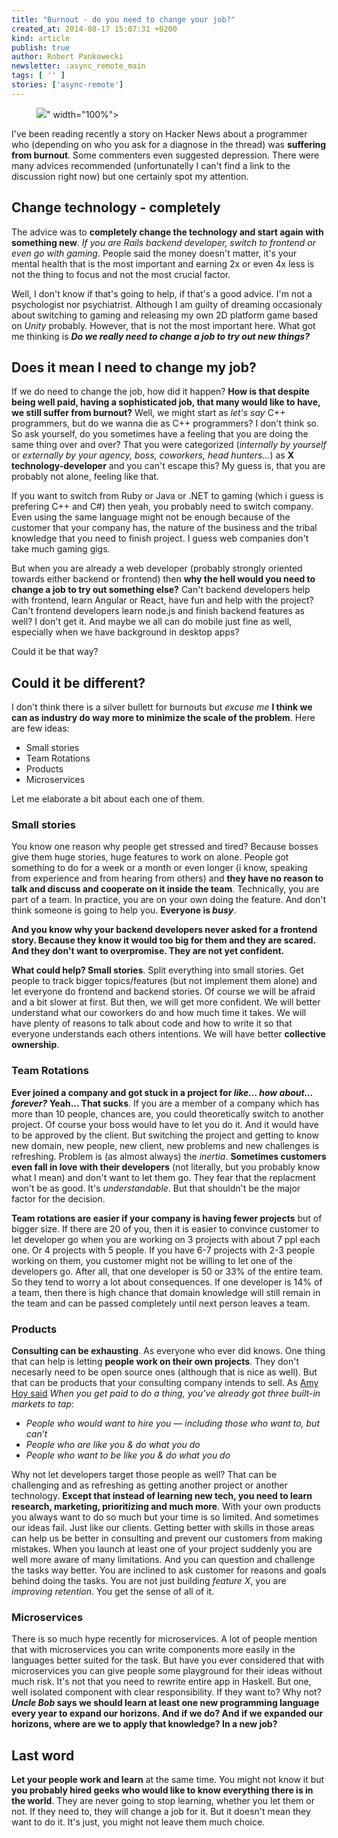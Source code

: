 ```yaml
---
title: "Burnout - do you need to change your job?"
created_at: 2014-08-17 15:07:31 +0200
kind: article
publish: true
author: Robert Pankowecki
newsletter: :async_remote_main
tags: [ '' ]
stories: ['async-remote']
---
```


<p>
  <figure>
    <img src="<%= src_fit("burnout-programmer-fire/programmer_burnout_fire.jpg") %>" width="100%">
  </figure>
</p>

I've been reading recently a story on Hacker News about a programmer who
(depending on who you ask for a diagnose in the thread) was **suffering from
burnout**. Some commenters even suggested depression. There were many
advices recommended (unfortunatelly I can't find a link to the discussion
right now) but one certainly spot my attention.

<!-- more -->

## Change technology - completely

The advice was to **completely change the technology and start again with something new**.
_If you are Rails backend developer, switch to frontend or even go with gaming_. People
said the money doesn't matter, it's your mental health that is the most important and
earning 2x or even 4x less is not the thing to focus and not the most crucial factor.

Well, I don't know if that's going to help, if that's a good advice. I'm not a
psychologist nor psychiatrist. Although I am guilty of dreaming occasionaly about
switching to gaming and releasing my own 2D platform game based on _Unity_ probably.
However, that is not the most important here. What got me thinking is **_Do we really
need to change a job to try out new things?_**

## Does it mean I need to change my job?

If we do need to change the job, how did it happen? **How is that despite being well paid,
having a sophisticated job, that many would like to have, we still suffer from burnout?**
Well, we might start as _let's say_ C++ programmers, but do we wanna die as C++
programmers? I don't think so. So ask yourself, do you sometimes have a feeling that you
are doing the same thing over and over? That you were categorized (_internally by yourself_
or _externally by your agency, boss, coworkers, head hunters..._) as
**X technology-developer** and you can't escape this? My guess is, that you are probably
not alone, feeling like that.

If you want to switch from Ruby or Java or .NET to gaming (which i guess is prefering
C++ and C#) then yeah, you probably need to switch company. Even using the same language
might not be enough because of the customer that your company has, the nature of the business
and the tribal knowledge that you need to finish project. I guess web companies don't take
much gaming gigs.

But when you are already a web developer (probably strongly oriented towards either backend
or frontend) then **why the hell would you need to change a job to try out something else?**
Can't backend developers help with frontend, learn Angular or React, have fun and help
with the project? Can't frontend developers learn node.js and finish backend features as well?
I don't get it. And maybe we all can do mobile just fine as well, especially when we have
background in desktop apps?

Could it be that way?

## Could it be different?

I don't think there is a silver bullett for burnouts but _excuse me_ **I think we can
as industry do way more to minimize the scale of the problem**. Here are few ideas:

* Small stories
* Team Rotations
* Products
* Microservices

Let me elaborate a bit about each one of them.

### Small stories

You know one reason why people get stressed and tired? Because bosses give them huge stories,
huge features to work on alone. People got something to do for a week or a month or even longer
(i know, speaking from experience and from hearing from others) and **they have no reason to talk
and discuss and cooperate on it inside the team**. Technically, you are part of a team. In
practice, you are on your own doing the feature. And don't think someone is going to help you.
**Everyone is _busy_**.

**And you know why your backend developers never asked for a frontend story. Because they know it
would too big for them and they are scared. And they don't want to overpromise. They are not yet
confident.**

**What could help? Small stories**. Split everything into small stories. Get people to track bigger
topics/features (but not implement them alone) and let everyone do frontend and backend stories.
Of course we will be afraid and a bit slower at first. But then, we will get more confident. We
will better understand what our coworkers do and how much time it takes. We will have plenty of
reasons to talk about code and how to write it so that everyone understands each others
intentions. We will have better **collective ownership**.

### Team Rotations

**Ever joined a company and got stuck in a project for _like... how about... forever?_ Yeah... That
sucks**. If you are a member of a company which has more than 10 people, chances are, you could
theoretically switch to another project. Of course your boss would have to let you do it. And it would
have to be approved by the client. But switching the project and getting to know new domain,
new people, new client, new problems and new challenges is refreshing. Problem is (as almost
always) the _inertia_. **Sometimes customers even fall in love with their developers** (not
literally, but you probably know what I mean) and don't want to let them go. They fear that
the replacment won't be as good. It's _understandable_. But that shouldn't be the major
factor for the decision.

**Team rotations are easier if your company is having fewer projects** but of
bigger size. If there are 20 of you, then it is easier to convince customer to let developer go
when you are working on 3 projects with about 7 ppl each one. Or 4 projects with 5 people. If you
have 6-7 projects with 2-3 people working on them, you customer might not be willing to let
one of the developers go. After all, that one developer is 50 or 33% of the entire team. So they
tend to worry a lot about consequences. If one developer is 14% of a team, then there is high
chance that domain knowledge will still remain in the team and can be passed completely until
next person leaves a team.

### Products

**Consulting can be exhausting**. As everyone who ever did knows. One thing that can help is letting
**people work on their own projects**. They don't necesarly need to be open source ones (although
that is nice as well). But that can be products that your consulting company intends to sell.
As [Amy Hoy said](http://unicornfree.com/2011/5-big-nasty-fears-keeping-you-on-the-hamster-wheel-of-hourly-work)
 _When you get paid to do a thing, you’ve already got three built-in markets to tap_:

* _People who would want to hire you — including those who want to, but can’t_
* _People who are like you & do what you do_
* _People who want to be like you & do what you do_

Why not let developers target those people as well? That can be challenging and as
refreshing as getting another project or another technology. **Except that instead of learning
new tech, you need to learn research, marketing, prioritizing and much more**. With your own products
you always want to do so much but your time is so limited. And sometimes our ideas fail. Just
like our clients. Getting better with skills in those areas can help us be better in consulting
and prevent our customers from making mistakes. When you launch at least one of your project
suddenly you are well more aware of many limitations. And you can question and challenge the
tasks way better. You are inclined to ask customer for reasons and goals behind doing the tasks.
You are not just building _feature X_, you are _improving retention_. You get the sense of all
of it.

### Microservices

There is so much hype recently for microservices. A lot of people mention that with microservices
you can write components more easily in the languages better suited for the task. But have you
ever considered that with microservices you can give people some playground for their ideas
without much risk. It's not that you need to rewrite entire app in Haskell. But one, well isolated
component with clear responsibility. If they want to? Why not? **_Uncle Bob_ says we should learn
at least one new programming language every year to expand our horizons. And if we do? And if
we expanded our horizons, where are we to apply that knowledge? In a new job?**

## Last word

**Let your people work and learn** at the same time. You might not know it
but **you probably hired geeks who would like to know everything there is in the world**. They are
never going to stop learning, whether you let them or not. If they need to, they will change a job for
it. But it doesn't mean they want to do it. It's just, you might not leave them much choice.